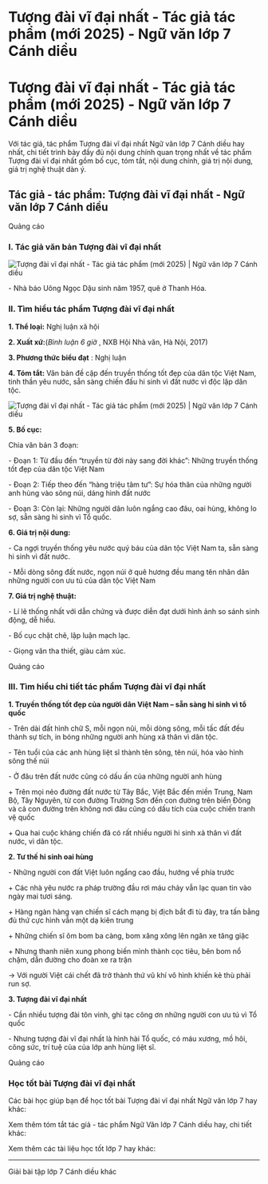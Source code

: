 # Tượng đài vĩ đại nhất - Tác giả tác phẩm (mới 2025) - Ngữ văn lớp 7 Cánh diều

# Tượng đài vĩ đại nhất - Tác giả tác phẩm (mới 2025) - Ngữ văn lớp 7 Cánh diều

Với tác giả, tác phẩm Tượng đài vĩ đại nhất Ngữ văn lớp 7 Cánh diều hay nhất, chi tiết trình bày đầy đủ nội dung chính quan trọng nhất về tác phẩm Tượng đài vĩ đại nhất gồm bố cục, tóm tắt, nội dung chính, giá trị nội dung, giá trị nghệ thuật dàn ý.

## Tác giả - tác phẩm: Tượng đài vĩ đại nhất - Ngữ văn lớp 7 Cánh diều

Quảng cáo

### **I. Tác giả văn bản Tượng đài vĩ đại nhất**

![Tượng đài vĩ đại nhất - Tác giả tác phẩm \(mới 2025\) | Ngữ văn lớp 7 Cánh diều](https://vietjack.com/soan-van-lop-7-cd/images/tac-gia-tac-pham-tuong-dai-vi-dai-nhat.PNG)

\- Nhà báo Uông Ngọc Dậu sinh năm 1957, quê ở Thanh Hóa.

### **II. Tìm hiểu tác phẩm Tượng đài vĩ đại nhất**

**1\. Thể loại:** Nghị luận xã hội

**2\. Xuất xứ:**(_Bình luận 6 giờ_ , NXB Hội Nhà văn, Hà Nội, 2017)

**3\. Phương thức biểu đạt** : Nghị luận

**4\. Tóm tắt:** Văn bản đề cập đến truyền thống tốt đẹp của dân tộc Việt Nam, tinh thần yêu nước, sẵn sàng chiến đấu hi sinh vì đất nước vì độc lập dân tộc. 

![Tượng đài vĩ đại nhất - Tác giả tác phẩm \(mới 2025\) | Ngữ văn lớp 7 Cánh diều](https://vietjack.com/soan-van-lop-7-cd/images/tac-gia-tac-pham-tuong-dai-vi-dai-nhat-111.PNG)

**5\. Bố cục:**

Chia văn bản 3 đoạn:

\- Đoạn 1: Từ đầu đến “truyền từ đời này sang đời khác”: Những truyền thống tốt đẹp của dân tộc Việt Nam

\- Đoạn 2: Tiếp theo đến “hàng triệu tâm tư”: Sự hóa thân của những người anh hùng vào sông núi, dáng hình đất nước

\- Đoạn 3: Còn lại: Những người dân luôn ngẩng cao đâu, oai hùng, không lo sợ, sẵn sàng hi sinh vì Tổ quốc.

**6\. Giá trị nội dung:**

\- Ca ngợi truyền thống yêu nước quý báu của dân tộc Việt Nam ta, sẵn sàng hi sinh vì đất nước.

\- Mỗi dòng sông đất nước, ngọn núi ở quê hương đều mang tên nhân dân những người con ưu tú của dân tộc Việt Nam

**7\. Giá trị nghệ thuật:**

\- Lí lẽ thống nhất với dẫn chứng và được diễn đạt dưới hình ảnh so sánh sinh động, dễ hiểu. 

\- Bố cục chặt chẽ, lập luận mạch lạc. 

\- Giọng văn tha thiết, giàu cảm xúc. 

Quảng cáo

### **III. Tìm hiểu chi tiết tác phẩm Tượng đài vĩ đại nhất**

**1\. Truyền thống tốt đẹp của người dân Việt Nam – sẵn sàng hi sinh vì tổ quốc**

\- Trên dài đất hình chữ S, mỗi ngọn nũi, mỗi dòng sông, mỗi tấc đất đều thành sự tích, in bóng những người anh hùng xả thân vì dân tộc.

\- Tên tuổi của các anh hùng liệt sĩ thành tên sông, tên núi, hóa vào hình sông thế núi

\- Ở đâu trên đất nước cũng có dấu ấn của những người anh hùng

\+ Trên mọi nẻo đường đất nước từ Tây Bắc, Việt Bắc đến miền Trung, Nam Bộ, Tây Nguyên, từ con đường Trường Sơn đến con đường trên biển Đông và cả con đường trên không nơi đâu cũng có dấu tích của cuộc chiến tranh vệ quốc

\+ Qua hai cuộc kháng chiến đã có rất nhiều người hi sinh xả thân vì đất nước, vì dân tộc.

**2\. Tư thế hi sinh oai hùng**

\- Những người con đất Việt luôn ngẩng cao đầu, hướng về phía trước 

\+ Các nhà yêu nước ra pháp trường đầu rơi máu chảy vẫn lạc quan tin vào ngày mai tươi sáng.

\+ Hàng ngàn hàng vạn chiến sĩ cách mạng bị địch bắt đi tù đày, tra tấn bằng đủ thứ cực hình vẫn một dạ kiên trung

\+ Những chiến sĩ ôm bom ba càng, bom xăng xông lên ngăn xe tăng giặc 

\+ Nhưng thanh niên xung phong biến mình thành cọc tiêu, bên bom nổ chậm, dẫn đường cho đoàn xe ra trận 

→ Với người Việt cái chết đã trở thành thứ vũ khí vô hình khiến kẻ thù phải run sợ.

**3\. Tượng đài vĩ đại nhất**

\- Cần nhiều tượng đài tôn vinh, ghi tạc công ơn những người con ưu tú vì Tổ quốc

\- Nhưng tượng đài vĩ đại nhất là hình hài Tổ quốc, có máu xương, mồ hôi, công sức, trí tuệ của của lớp anh hùng liệt sĩ.

Quảng cáo

### **Học tốt bài Tượng đài vĩ đại nhất**

Các bài học giúp bạn để học tốt bài Tượng đài vĩ đại nhất Ngữ văn lớp 7 hay khác:

Xem thêm tóm tắt tác giả - tác phẩm Ngữ Văn lớp 7 Cánh diều hay, chi tiết khác:

Xem thêm các tài liệu học tốt lớp 7 hay khác:

* * *

Giải bài tập lớp 7 Cánh diều khác
